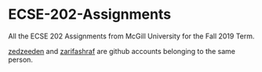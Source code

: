 # ECSE-202-Assignments
All the ECSE 202 Assignments from McGill University for the Fall 2019 Term.

[zedzeeden](https://github.com/zedzeeden) and [zarifashraf](https://github.com/zarifashraf) are github accounts belonging to the same person. 
